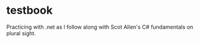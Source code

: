 # testbook
Practicing with .net as I follow along with Scot Allen's C# fundamentals on plural sight.

